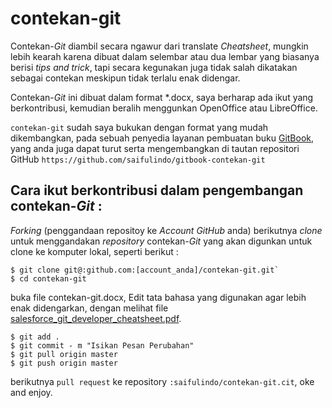 contekan-git
============

Contekan-*Git* diambil secara ngawur dari translate *Cheatsheet*, mungkin lebih kearah karena dibuat dalam selembar atau dua lembar yang biasanya berisi *tips and trick*, tapi secara kegunakan juga tidak salah dikatakan sebagai contekan meskipun tidak terlalu enak didengar.

Contekan-*Git* ini dibuat dalam format *.docx, saya berharap ada ikut yang berkontribusi, kemudian beralih menggunkan OpenOffice atau LibreOffice.

`contekan-git` sudah saya bukukan dengan format yang mudah dikembangkan, pada sebuah penyedia layanan pembuatan buku [GitBook](https://www.gitbook.com/), yang anda juga dapat turut serta mengembangkan di tautan repositori GitHub `https://github.com/saifulindo/gitbook-contekan-git`

Cara ikut berkontribusi dalam pengembangan contekan-*Git* :
----------------------

*Forking* (penggandaan repositoy ke *Account GitHub* anda) berikutnya *clone* untuk menggandakan *repository* contekan-*Git* yang akan digunkan untuk clone ke komputer lokal, seperti berikut :
```
$ git clone git@:github.com:[account_anda]/contekan-git.git`
$ cd contekan-git
```
buka file contekan-git.docx, Edit tata bahasa yang digunakan agar lebih enak didengarkan, dengan melihat file [salesforce_git_developer_cheatsheet.pdf][s].

```
$ git add .
$ git commit - m "Isikan Pesan Perubahan"
$ git pull origin master
$ git push origin master
```
berikutnya `pull request` ke repository `:saifulindo/contekan-git.cit`, oke and enjoy.

[s]:https://github.com/saifulindo/contekan-git/blob/master/salesforce_git_developer_cheatsheet.pdf
